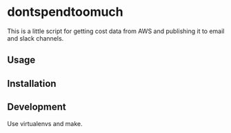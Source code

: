 # dontspendtoomuch #

This is a little script for getting cost data from AWS and publishing it to
email and slack channels.

## Usage ##

## Installation ##

## Development ##

Use virtualenvs and make.
